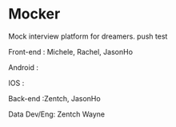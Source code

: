 # Mocker

Mock interview platform for dreamers. push test

Front-end : Michele, Rachel, JasonHo

Android : 

IOS : 

Back-end :Zentch, JasonHo

Data Dev/Eng: Zentch  Wayne
